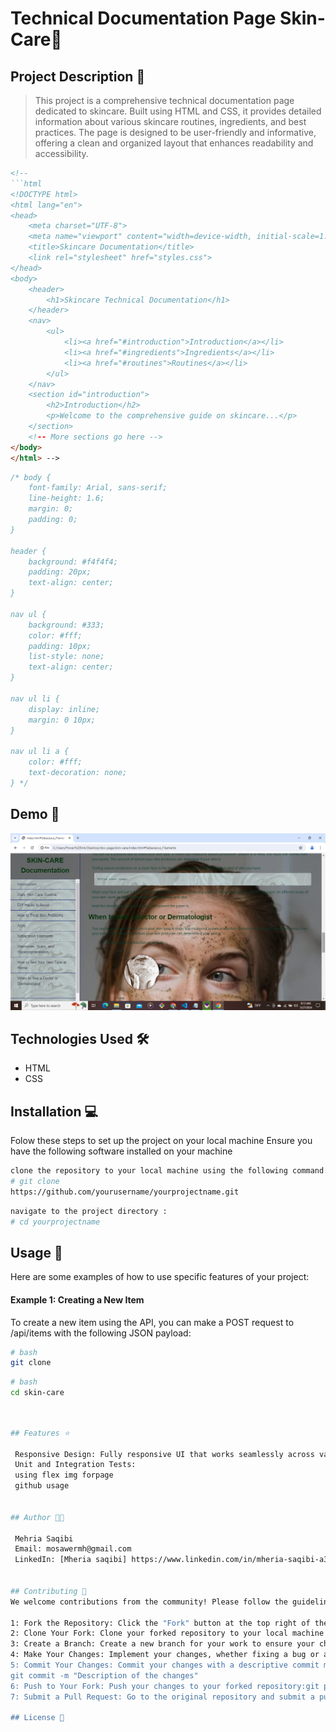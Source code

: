 # Technical Documentation Page Skin-Care🚀

## Project Description 📝

> This project is a comprehensive technical documentation page dedicated to skincare. Built using HTML and CSS, it provides detailed information about various skincare routines, ingredients, and best practices. The page is designed to be user-friendly and informative, offering a clean and organized layout that enhances readability and accessibility.

```html
<!-- 
```html
<!DOCTYPE html>
<html lang="en">
<head>
    <meta charset="UTF-8">
    <meta name="viewport" content="width=device-width, initial-scale=1.0">
    <title>Skincare Documentation</title>
    <link rel="stylesheet" href="styles.css">
</head>
<body>
    <header>
        <h1>Skincare Technical Documentation</h1>
    </header>
    <nav>
        <ul>
            <li><a href="#introduction">Introduction</a></li>
            <li><a href="#ingredients">Ingredients</a></li>
            <li><a href="#routines">Routines</a></li>
        </ul>
    </nav>
    <section id="introduction">
        <h2>Introduction</h2>
        <p>Welcome to the comprehensive guide on skincare...</p>
    </section>
    <!-- More sections go here -->
</body>
</html> -->
```

```css
/* body {
    font-family: Arial, sans-serif;
    line-height: 1.6;
    margin: 0;
    padding: 0;
}

header {
    background: #f4f4f4;
    padding: 20px;
    text-align: center;
}

nav ul {
    background: #333;
    color: #fff;
    padding: 10px;
    list-style: none;
    text-align: center;
}

nav ul li {
    display: inline;
    margin: 0 10px;
}

nav ul li a {
    color: #fff;
    text-decoration: none;
} */
```

## Demo 📸
![demo](.//image/img.png.png)
## Technologies Used 🛠️
- HTML
- CSS

## Installation 💻
Folow these steps to set up the project on your local machine 
Ensure you have the following software installed on your machine 

```bash
clone the repository to your local machine using the following command:
# git clone 
https://github.com/yourusername/yourprojectname.git
```

```bash
navigate to the project directory :
# cd yourprojectname
```
## Usage 🎯
Here are some examples of how to use specific features of your project:

#### Example 1: Creating a New Item

To create a new item using the API, you can make a POST request to /api/items with the following JSON payload:

```bash
# bash
git clone 
```
```bash
# bash
cd skin-care 
```
```bash


## Features ⭐

 Responsive Design: Fully responsive UI that works seamlessly across various devices and screen sizes
 Unit and Integration Tests:
 using flex img forpage 
 github usage
 

## Author 👩‍💻
 
 Mehria Saqibi 
 Email: mosawermh@gmail.com
 LinkedIn: [Mheria saqibi] https://www.linkedin.com/in/mheria-saqibi-a386a41a1?utm_source=share&utm_campaign=share_via&utm_content=profile&utm_medium=android_app


## Contributing 🤝
We welcome contributions from the community! Please follow the guidelines below to contribute to our project.

1: Fork the Repository: Click the "Fork" button at the top right of the repository page to create a copy of the repository on your GitHub account.
2: Clone Your Fork: Clone your forked repository to your local machine using the following command:git clone https://github.com/yourusername/yourprojectname.git
3: Create a Branch: Create a new branch for your work to ensure your changes are isolated from the main branch:git checkout -b feature-or-bugfix-description
4: Make Your Changes: Implement your changes, whether fixing a bug or adding a new feature. Be sure to follow the project's coding standards and guidelines.
5: Commit Your Changes: Commit your changes with a descriptive commit message:git add .
git commit -m "Description of the changes"
6: Push to Your Fork: Push your changes to your forked repository:git push origin feature-or-bugfix-description
7: Submit a Pull Request: Go to the original repository and submit a pull request from your forked repository. Provide a clear and concise description of your changes and why they should be merged.

## License 📜
